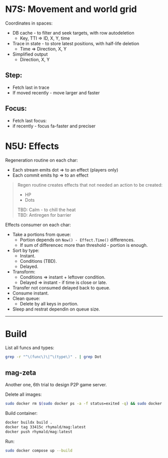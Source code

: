 # N7S: Movement and world grid

Coordinates in spaces: 
- DB cache - to filter and seek targets, with row autodeletion
  - Key, TTI => ID, X, Y, time
- Trace in state - to store latest positions, with half-life deletion
  - Time => Direction, X, Y
- Simplified output
  - Direction, X, Y

## Step:
- Fetch last in trace
- If moved recently - move larger and faster

## Focus:
- Fetch last focus:
- if recently - focus fa-faster and preciser

# N5U: Effects

Regeneration routine on each char:
- Each stream emits dot => to an effect (players only)
- Each commit emits hp => to an effect

> Regen routine creates effects that not needed an action to be created:
> - HP
> - Dots  
>
> TBD: Calm - to chill the heat  
> TBD: Antiregen for barrier

Effects consumer on each char:
- Take a portions from queue:
  - Portion depends on `Now() - Effect.Time()` differences.
  - If sum of differencec more than threshold - portion is enough.
- Sort by type:
  - Instant.
  - Conditions (TBD).
  - Delayed.
- Transform:
  - Conditions => instant + leftover condition.
  - Delayed => instant - if time is close or late.
- Transfer not consumed delayed back to queue.
- Consume instant.
- Clean queue:
  - Delete by all keys in portion.
- Sleep and restrat dependin on queue size. 

--- 

# Build

List all funcs and types:
```bash
grep -r "^\(func\)\|^\(type\)" . | grep Dot
```

## mag-zeta
Another one, 6th trial to design P2P game server.

Delete all images: 
```bash
sudo docker rm $(sudo docker ps -a -f status=exited -q) && sudo docker rmi $(sudo docker images -a -q)
```

Build container: 
```bash
docker buildx build .
docker tag 33415c rhymald/mag:latest
docker push rhymald/mag:latest
```

Run: 
```bash
sudo docker compose up --build
```
